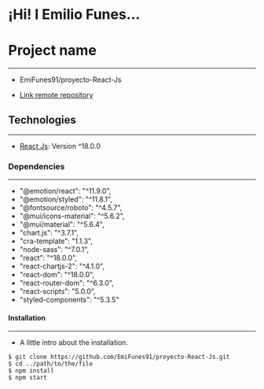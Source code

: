# ¡Hi! I Emilio Funes... 

# Project name
***
* EmiFunes91/proyecto-React-Js

* [Link remote repository](https://github.com/EmiFunes91/proyecto-React-Js.git)

## Technologies
***
* [React Js](https://es.reactjs.org): Version ^18.0.0


### Dependencies
***
* "@emotion/react": "^11.9.0",
* "@emotion/styled": "^11.8.1",
* "@fontsource/roboto": "^4.5.7",
* "@mui/icons-material": "^5.6.2",
* "@mui/material": "^5.6.4",
* "chart.js": "^3.7.1",
* "cra-template": "1.1.3",
* "node-sass": "^7.0.1",
* "react": "^18.0.0",
* "react-chartjs-2": "^4.1.0",
* "react-dom": "^18.0.0",
* "react-router-dom": "^6.3.0",
* "react-scripts": "5.0.0",
* "styled-components": "^5.3.5"


#### Installation
***
* A little intro about the installation. 
```
$ git clone https://github.com/EmiFunes91/proyecto-React-Js.git
$ cd ../path/to/the/file
$ npm install
$ npm start
```
